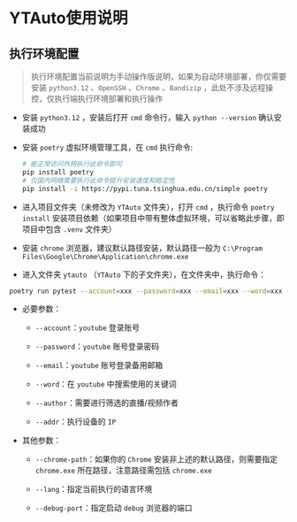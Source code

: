 # YTAuto使用说明

## 执行环境配置

> 执行环境配置当前说明为手动操作版说明，如果为自动环境部署，你仅需要安装 `python3.12` 、`OpenSSH` 、`Chrome` 、`Bandizip` ，此处不涉及远程操控，仅执行端执行环境部署和执行操作

- 安装 `python3.12` ，安装后打开 `cmd` 命令行，输入 `python --version` 确认安装成功

- 安装 `poetry` 虚拟环境管理工具，在 `cmd` 执行命令:
  
  ```bash
  # 能正常访问外网执行此命令即可
  pip install poetry
  # 仅国内网络需要执行此命令提升安装速度和稳定性
  pip install -i https://pypi.tuna.tsinghua.edu.cn/simple poetry
  ```

- 进入项目文件夹（未修改为 `YTAuto` 文件夹），打开 `cmd` ，执行命令 `poetry install` 安装项目依赖（如果项目中带有整体虚拟环境，可以省略此步骤，即项目中包含 `.venv` 文件夹）

- 安装 `chrome` 浏览器，建议默认路径安装，默认路径一般为 `C:\Program Files\Google\Chrome\Application\chrome.exe`

- 进入文件夹 `ytauto` （`YTAuto` 下的子文件夹），在文件夹中，执行命令：

```bash
poetry run pytest --account=xxx --password=xxx --email=xxx --word=xxx --author=xxx --addr=xxx
```

- 必要参数：
  
  - `--account`：`youtube` 登录账号
  
  - `--password`：`youtube` 账号登录密码
  
  - `--email`：`youtube` 账号登录备用邮箱
  
  - `--word`：在 `youtube` 中搜索使用的关键词
  
  - `--author`：需要进行筛选的直播/视频作者
  
  - `--addr`：执行设备的 `IP`

- 其他参数：
  
  - `--chrome-path`：如果你的 `Chrome` 安装非上述的默认路径，则需要指定 `chrome.exe` 所在路径，注意路径需包括 `chrome.exe` 
  
  - `--lang`：指定当前执行的语言环境
  
  - `--debug-port`：指定启动 `debug` 浏览器的端口
